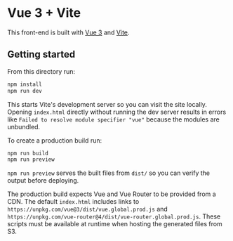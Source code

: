 # Vue 3 + Vite

This front-end is built with [Vue 3](https://vuejs.org/) and [Vite](https://vitejs.dev/).

## Getting started

From this directory run:

```bash
npm install
npm run dev
```

This starts Vite's development server so you can visit the site locally. Opening
`index.html` directly without running the dev server results in errors like
`Failed to resolve module specifier "vue"` because the modules are unbundled.

To create a production build run:

```bash
npm run build
npm run preview
```

`npm run preview` serves the built files from `dist/` so you can verify the
output before deploying.

The production build expects Vue and Vue Router to be provided from a CDN. The
default `index.html` includes links to `https://unpkg.com/vue@3/dist/vue.global.prod.js`
and `https://unpkg.com/vue-router@4/dist/vue-router.global.prod.js`. These
scripts must be available at runtime when hosting the generated files from S3.
